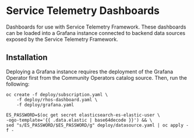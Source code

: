 # Service Telemetry Dashboards

Dashboards for use with Service Telemetry Framework. These dashboards can be
loaded into a Grafana instance connected to backend data sources exposed by the
Service Telemetry Framework.

## Installation

Deploying a Grafana instance requires the deployment of the Grafana Operator
first from the Community Operators catalog source. Then, run the following:

```
oc create -f deploy/subscription.yaml \
    -f deploy/rhos-dashboard.yaml \
    -f deploy/grafana.yaml

ES_PASSWORD=$(oc get secret elasticsearch-es-elastic-user \
-ogo-template='{{ .data.elastic | base64decode }}') && \
sed "s/ES_PASSWORD/$ES_PASSWORD/g" deploy/datasource.yaml | oc apply -f -

```

